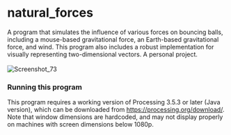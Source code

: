 # natural_forces
A program that simulates the influence of various forces on bouncing balls, including a mouse-based gravitational force, an Earth-based gravitational force, and wind. This program also includes a robust implementation for visually representing two-dimensional vectors. A personal project.\
\
![Screenshot_73](https://raw.githubusercontent.com/ryanbeckwith/natural_forces/master/Screenshot_73.png)
### Running this program
This program requires a working version of Processing 3.5.3 or later (Java version), which can be downloaded from https://processing.org/download/. Note that window dimensions are hardcoded, and may not display properly on machines with screen dimensions below 1080p.
